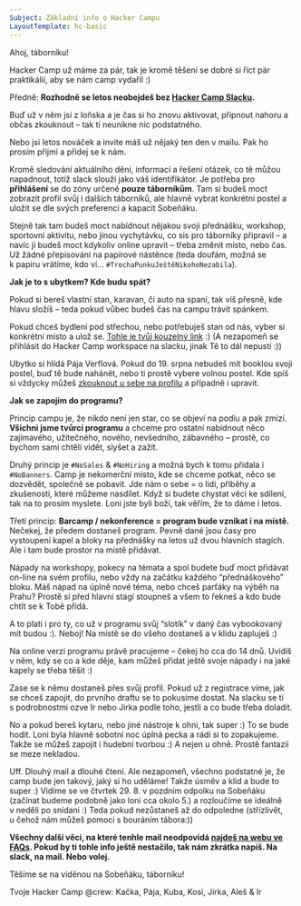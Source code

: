 ```yaml
---
Subject: Základní info o Hacker Campu
LayoutTemplate: hc-basic
---
```


Ahoj, táborníku!

Hacker Camp už máme za pár, tak je kromě těšení se dobré si říct pár praktikálií,
aby se nám camp vydařil :)

Předně: **Rozhodně se letos neobejdeš bez [Hacker Camp Slacku](http://hackercampworkspace.slack.com).**

Buď už v něm jsi z loňska a je čas si ho znovu aktivovat, připnout nahoru a občas zkouknout –
tak ti neunikne nic podstatného.

Nebo jsi letos nováček a invite máš už nějaký ten den v mailu. Pak ho prosím přijmi a přidej se k nám.

Kromě sledování aktuálního dění, informací a řešení otázek, co tě můžou napadnout,
totiž slack slouží jako váš identifikátor. Je potřeba pro **přihlášení** se do zóny
určené **pouze táborníkům**. Tam si budeš moct zobrazit profil svůj i dalších táborníků,
ale hlavně vybrat konkrétní postel a uložit se dle svých preferencí a kapacit Sobeňáku.

Stejně tak tam budeš moct nabídnout nějakou svoji přednášku, workshop, sportovní aktivitu,
nebo jinou vychytávku, co sis pro táborníky připravil – a navíc ji budeš moct kdykoliv
online upravit – třeba změnit místo, nebo čas. Už žádné přepisování na papírové nástěnce
(teda doufám, možná se k papíru vrátíme, kdo ví… `#TrochaPunkuJeštěNikohoNezabila`).

**Jak je to s ubytkem? Kde budu spát?**

Pokud si bereš vlastní stan, karavan, či auto na spaní, tak víš přesně,
kde hlavu složíš – teda pokud vůbec budeš čas na campu trávit spánkem.

Pokud chceš bydlení pod střechou, nebo potřebuješ stan od nás,
vyber si konkrétní místo a ulož se. [Tohle je tvůj kouzelný link](https://donut.hackercamp.cz/) :)
(A nezapomeň se přihlásit do Hacker Camp workspace na slacku, jinak Tě to dál nepustí :))

Ubytko si hlídá Pája Verflová. Pokud do 19. srpna nebudeš mít booklou svoji postel,
buď tě bude nahánět, nebo ti prostě vybere volnou postel. Kde spíš si vždycky můžeš
[zkouknout u sebe na profilu](https://donut.hackercamp.cz/) a případně i upravit.

**Jak se zapojím do programu?**

Princip campu je, že nikdo není jen star, co se objeví na podiu a pak zmizí.
**Všichni jsme tvůrci programu** a chceme pro ostatní nabídnout něco zajímavého,
užitečného, nového, nevšedního, zábavného – prostě, co bychom sami chtěli vidět,
slyšet a zažít.

Druhý princip je `#NoSales` & `#NoHiring` a možná bych k tomu přidala i `#NoBanners`.
Camp je nekomerční místo, kde se chceme potkat, něco se dozvědět, společně se pobavit.
Jde nám o sebe = o lidi, příběhy a zkušenosti, které můžeme nasdílet. Když si budete chystat
věci ke sdílení, tak na to prosím myslete. Loni jste byli boží, tak věřím, že to dáme i letos.

Třetí princip: **Barcamp / nekonference = program bude vznikat i na místě.**
Nečekej, že předem dostaneš program. Pevně dané jsou časy pro vystoupení kapel
a bloky na přednášky na letos už dvou hlavních stagích.
Ale i tam bude prostor na místě přidávat.

Nápady na workshopy, pokecy na témata a spol budete buď moct přidávat on-line na
svém profilu, nebo vždy na začátku každého “přednáškového” bloku. Máš nápad na úplně
nové téma, nebo chceš parťáky na výběh na Prahu? Prostě si před hlavní stagí stoupneš
a všem to řekneš a kdo bude chtít se k Tobě přidá.

A to platí i pro ty, co už v programu svůj “slotík” v daný čas vybookovaný mít budou :).
Neboj! Na místě se do všeho dostaneš a v klidu zapluješ :)

Na online verzi programu právě pracujeme – čekej ho cca do 14 dnů. Uvidíš v něm,
kdy se co a kde děje, kam můžeš přidat ještě svoje nápady i na jaké kapely se třeba těšit :)

Zase se k němu dostaneš přes svůj profil. Pokud už z registrace víme, jak se chceš zapojit,
do prvního draftu se to pokusíme dostat. Na slacku se ti s podrobnostmi ozve Ir
nebo Jirka podle toho, jestli a co bude třeba doladit.

No a pokud bereš kytaru, nebo jiné nástroje k ohni, tak super :) To se bude hodit.
Loni byla hlavně sobotní noc úplná pecka a rádi si to zopakujeme. Takže se můžeš zapojit
i hudební tvorbou :) A nejen u ohně. Prostě fantazii se meze nekladou.

Uff. Dlouhý mail a dlouhé čtení. Ale nezapomeň, všechno podstatné je, že camp bude jen takový,
jaký si ho uděláme! Takže úsměv a klid a bude to super :) Vidíme se ve čtvrtek 29. 8.
v pozdním odpolku na Sobeňáku (začínat budeme podobně jako loni cca okolo 5.) a rozloučíme se
ideálně v neděli po snídani :) Teda pokud nezůstaneš až do odpoledne
(střízlivět, u čehož nám můžeš pomoci s bouráním tábora:))

**Všechny další věci, na které tenhle mail neodpovídá [najdeš na webu ve FAQs](https://www.hackercamp.cz/faq/). Pokud by ti tohle info ještě nestačilo, tak nám zkrátka napiš. Na slack, na mail. Nebo volej.**

Těšíme se na viděnou na Sobeňáku, táborníku!

Tvoje Hacker Camp @crew: Kačka, Pája, Kuba, Kosi, Jirka, Aleš & Ir
